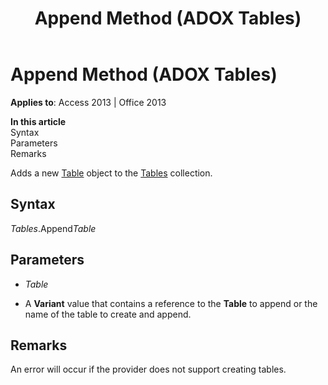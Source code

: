 ﻿---
title: Append Method (ADOX Tables)
TOCTitle: Append Method (ADOX Tables)
ms:assetid: 9e9fd57c-a856-6179-013f-9f378c3b7df0
ms:mtpsurl: https://msdn.microsoft.com/library/JJ249726(v=office.15)
ms:contentKeyID: 48546664
ms.date: 09/18/2015
mtps_version: v=office.15
---

# Append Method (ADOX Tables)


**Applies to**: Access 2013 | Office 2013

**In this article**  
Syntax  
Parameters  
Remarks  

Adds a new [Table](table-object-adox.md) object to the [Tables](tables-collection-adox.md) collection.

## Syntax

*Tables*.Append*Table*

## Parameters

  - *Table*

  - A **Variant** value that contains a reference to the **Table** to append or the name of the table to create and append.

## Remarks

An error will occur if the provider does not support creating tables.

